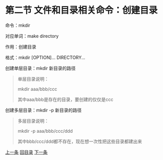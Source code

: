 # 第二节 文件和目录相关命令：创建目录

命令：mkdir

对应单词：make directory

作用：创建目录

格式：mkdir [OPTION]... DIRECTORY...

创建单层目录：mkdir 新目录的路径

> 单层目录说明：
>
> mkdir aaa/bbb/ccc
>
> 其中aaa/bbb是存在的目录，要创建的仅仅是ccc

创建多层目录：mkdir -p 新目录的路径

> 多层目录说明：
>
> mkdir -p aaa/bbb/ccc/ddd
>
> 其中bbb/ccc/ddd都不存在，现在想一次性把这些目录都建出来

[上一条](verse02-01-hotkey.html) [回目录](verse02-00-index.html) [下一条](verse02-03-cd.html)